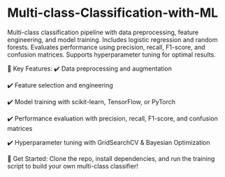 # Multi-class-Classification-with-ML
Multi-class classification pipeline with data preprocessing, feature engineering, and model training. Includes logistic regression and random forests. Evaluates performance using precision, recall, F1-score, and confusion matrices. Supports hyperparameter tuning for optimal results. 

🔹 Key Features:
✔️ Data preprocessing and augmentation

✔️ Feature selection and engineering

✔️ Model training with scikit-learn, TensorFlow, or PyTorch

✔️ Performance evaluation with precision, recall, F1-score, and confusion matrices

✔️ Hyperparameter tuning with GridSearchCV & Bayesian Optimization

🔹 Get Started:
Clone the repo, install dependencies, and run the training script to build your own multi-class classifier!
